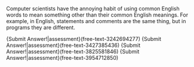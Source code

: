
Computer scientists have the annoying habit of using common English words to mean something other than their common English meanings.
For example, in English, statements and comments are the same thing, but in programs they are different.


{Submit Answer!|assessment}(free-text-3242694277)
{Submit Answer!|assessment}(free-text-3427385436)
{Submit Answer!|assessment}(free-text-3825581846)
{Submit Answer!|assessment}(free-text-3954712850)